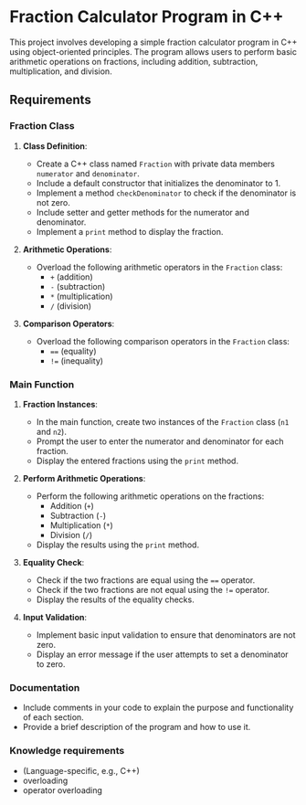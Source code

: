 # Fraction Calculator Program in C++

This project involves developing a simple fraction calculator program in C++ using object-oriented principles. The program allows users to perform basic arithmetic operations on fractions, including addition, subtraction, multiplication, and division.

## Requirements

### Fraction Class

1. **Class Definition**:
    - Create a C++ class named `Fraction` with private data members `numerator` and `denominator`.
    - Include a default constructor that initializes the denominator to 1.
    - Implement a method `checkDenominator` to check if the denominator is not zero.
    - Include setter and getter methods for the numerator and denominator.
    - Implement a `print` method to display the fraction.

2. **Arithmetic Operations**:
    - Overload the following arithmetic operators in the `Fraction` class:
        - `+` (addition)
        - `-` (subtraction)
        - `*` (multiplication)
        - `/` (division)

3. **Comparison Operators**:
    - Overload the following comparison operators in the `Fraction` class:
        - `==` (equality)
        - `!=` (inequality)

### Main Function

1. **Fraction Instances**:
    - In the main function, create two instances of the `Fraction` class (`n1` and `n2`).
    - Prompt the user to enter the numerator and denominator for each fraction.
    - Display the entered fractions using the `print` method.

2. **Perform Arithmetic Operations**:
    - Perform the following arithmetic operations on the fractions:
        - Addition (`+`)
        - Subtraction (`-`)
        - Multiplication (`*`)
        - Division (`/`)
    - Display the results using the `print` method.

3. **Equality Check**:
    - Check if the two fractions are equal using the `==` operator.
    - Check if the two fractions are not equal using the `!=` operator.
    - Display the results of the equality checks.

4. **Input Validation**:
    - Implement basic input validation to ensure that denominators are not zero.
    - Display an error message if the user attempts to set a denominator to zero.

### Documentation

- Include comments in your code to explain the purpose and functionality of each section.
- Provide a brief description of the program and how to use it.

### Knowledge requirements
- (Language-specific, e.g., C++) 
- overloading 
- operator overloading 
